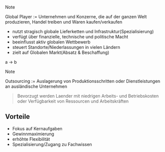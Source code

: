 >[!Note]
>Global Player := Unternehmen und Konzerne, die auf der ganzen Welt produzieren, Handel treiben und Waren kaufen/verkaufen
<!--SR:!2024-10-15,10,270-->

- nutzt stragisch globale Lieferketten und Infrastruktur(Spezialisierung)
- verfügt über finanzielle, technische und politische Macht
- beeinflusst aktiv globalen Wettbewerb
- steuert Standorte/Niederlassungen in vielen Ländern
- zielt auf Globalen Markt(Absatz & Beschaffung)

a -> b

>[!Note]
>Outsourcing := Auslagerung von Produktionsschritten oder Dienstleistungen an ausländische Unternehmen
<!--SR:!2024-10-20,15,290-->
>
>Bevorzugt werden Laender mit niedrigen Arbeits- und Betriebskosten oder Verfügbarkeit von Ressourcen und Arbeitskräften

## Vorteile
- Fokus auf Kernaufgaben
- Gewinnmaximierung
- erhöhte Flexibilität
- Spezialisierung/Zugang zu Fachwissen